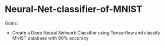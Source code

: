 # Neural-Net-classifier-of-MNIST

Goals: 

- Create a Deep Neural Network Classifier using Tensorflow and classify MNIST database with 90% accuracy 
